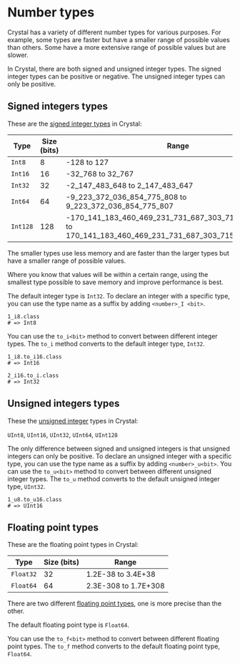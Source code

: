# Number types

Crystal has a variety of different number types for various purposes.
For example, some types are faster but have a smaller range of possible values than others.
Some have a more extensive range of possible values but are slower.

In Crystal, there are both signed and unsigned integer types.
The signed integer types can be positive or negative.
The unsigned integer types can only be positive.

## Signed integers types

These are the [signed integer types][int] in Crystal:

| Type     | Size (bits) | Range                                                                                                       |
| -------- | ----------- | ----------------------------------------------------------------------------------------------------------- |
| `Int8`   | 8           | -128 to 127                                                                                                 |
| `Int16`  | 16          | -32_768 to 32_767                                                                                           |
| `Int32`  | 32          | -2_147_483_648 to 2_147_483_647                                                                             |
| `Int64`  | 64          | -9_223_372_036_854_775_808 to 9_223_372_036_854_775_807                                                     |
| `Int128` | 128         | -170_141_183_460_469_231_731_687_303_715_884_105_728 to 170_141_183_460_469_231_731_687_303_715_884_105_727 |

The smaller types use less memory and are faster than the larger types but have a smaller range of possible values.

Where you know that values will be within a certain range, using the smallest type possible to save memory and improve performance is best.

The default integer type is `Int32`.
To declare an integer with a specific type, you can use the type name as a suffix by adding `<number>_I <bit>`.

```crystal
1_i8.class
# => Int8
```

You can use the `to_i<bit>` method to convert between different integer types.
The `to_i` method converts to the default integer type, `Int32`.

```crystal
1_i8.to_i16.class
# => Int16

2_i16.to_i.class
# => Int32
```

## Unsigned integers types

These the [unsigned integer][uint] types in Crystal:

`UInt8`, `UInt16`, `UInt32`, `UInt64`, `UInt128`

The only difference between signed and unsigned integers is that unsigned integers can only be positive.
To declare an unsigned integer with a specific type, you can use the type name as a suffix by adding `<number>_u<bit>`.
You can use the `to_u<bit>` method to convert between different unsigned integer types.
The `to_u` method converts to the default unsigned integer type, `UInt32`.

```crystal
1_u8.to_u16.class
# => UInt16
```

## Floating point types

These are the floating point types in Crystal:

| Type      | Size (bits) | Range                |
| --------- | ----------- | -------------------- |
| `Float32` | 32          | 1.2E-38 to 3.4E+38   |
| `Float64` | 64          | 2.3E-308 to 1.7E+308 |

There are two different [floating point types][float], one is more precise than the other.

The default floating point type is `Float64`.

You can use the `to_f<bit>` method to convert between different floating point types.
The `to_f` method converts to the default floating point type, `Float64`.

[float]: https://crystal-lang.org/api/latest/Float.html
[int]: https://crystal-lang.org/api/latest/Int.html
[uint]: https://crystal-lang.org/api/latest/UInt32.html
